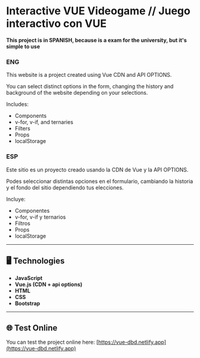 # Interactive VUE Videogame // Juego interactivo con VUE

**This project is in SPANISH, because is a exam for the university, but it's simple to use**

### ENG
This website is a project created using Vue CDN and API OPTIONS.

You can select distinct options in the form, changing the history and background of the website depending on your selections.

Includes:

- Components
- v-for, v-if, and ternaries
- Filters
- Props
- localStorage

### ESP
Este sitio es un proyecto creado usando la CDN de Vue y la API OPTIONS.

Podes seleccionar distintas opciones en el formulario, cambiando la historia y el fondo del sitio dependiendo tus elecciones.

Incluye:

- Componentes
- v-for, v-if y ternarios
- Filtros
- Props
- localStorage

---

## 🖥️ Technologies
- **JavaScript**
- **Vue.js (CDN + api options)**
- **HTML**
- **CSS**
- **Bootstrap**

---

## 🌐 Test Online
You can test the project online here: [https://vue-dbd.netlify.app](https://vue-dbd.netlify.app)